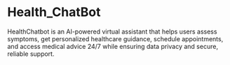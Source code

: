 # Health_ChatBot
HealthChatbot is an AI-powered virtual assistant that helps users assess symptoms, get personalized healthcare guidance, schedule appointments, and access medical advice 24/7 while ensuring data privacy and secure, reliable support.

